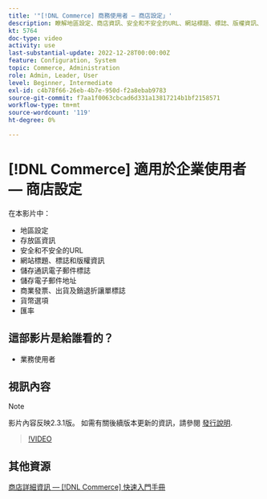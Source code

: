 ```yaml
---
title: '"[!DNL Commerce] 商務使用者 — 商店設定」'
description: 瞭解地區設定、商店資訊、安全和不安全的URL、網站標題、標誌、版權資訊、通訊電子郵件標誌、商店電子郵件地址、貨幣選項和匯率。
kt: 5764
doc-type: video
activity: use
last-substantial-update: 2022-12-28T00:00:00Z
feature: Configuration, System
topic: Commerce, Administration
role: Admin, Leader, User
level: Beginner, Intermediate
exl-id: c4b78f66-26eb-4b7e-950d-f2a8ebab9783
source-git-commit: f7aa1f0063cbcad6d331a13817214b1bf2158571
workflow-type: tm+mt
source-wordcount: '119'
ht-degree: 0%

---
```


# [!DNL Commerce] 適用於企業使用者 — 商店設定

在本影片中：

- 地區設定
- 存放區資訊
- 安全和不安全的URL
- 網站標題、標誌和版權資訊
- 儲存通訊電子郵件標誌
- 儲存電子郵件地址
- 商業發票、出貨及銷退折讓單標誌
- 貨幣選項
- 匯率

## 這部影片是給誰看的？

- 業務使用者

## 視訊內容

>[!NOTE]
>
>影片內容反映2.3.1版。 如需有關後續版本更新的資訊，請參閱 [發行說明](https://experienceleague.adobe.com/docs/commerce-operations/release/notes/overview.html).

>[!VIDEO](https://video.tv.adobe.com/v/35949?quality=12&learn=on)

## 其他資源

[商店詳細資訊 —  [!DNL Commerce] 快速入門手冊](https://experienceleague.adobe.com/docs/commerce-admin/start/setup/store-details.html)
